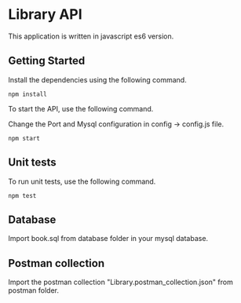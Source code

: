 # Library API

This application is written in javascript es6 version.

## Getting Started

Install the dependencies using the following command.

```
npm install
```
To start the API, use the following command.

Change the Port and Mysql configuration in config -> config.js file.

```
npm start
```

## Unit tests

To run unit tests, use the following command.
```
npm test
```

## Database

Import book.sql from database folder in your mysql database.

## Postman collection

Import the postman collection "Library.postman_collection.json" from postman folder.


